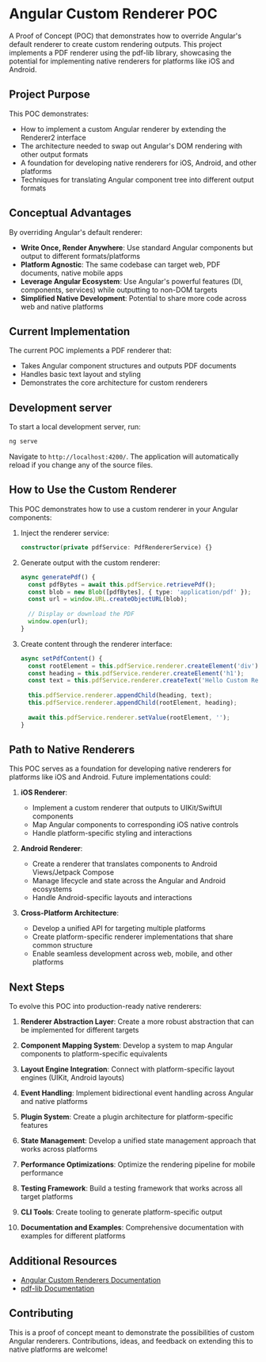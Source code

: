 # Angular Custom Renderer POC

A Proof of Concept (POC) that demonstrates how to override Angular's default renderer to create custom rendering outputs. This project implements a PDF renderer using the pdf-lib library, showcasing the potential for implementing native renderers for platforms like iOS and Android.

## Project Purpose

This POC demonstrates:
- How to implement a custom Angular renderer by extending the Renderer2 interface
- The architecture needed to swap out Angular's DOM rendering with other output formats
- A foundation for developing native renderers for iOS, Android, and other platforms
- Techniques for translating Angular component tree into different output formats

## Conceptual Advantages

By overriding Angular's default renderer:
- **Write Once, Render Anywhere**: Use standard Angular components but output to different formats/platforms
- **Platform Agnostic**: The same codebase can target web, PDF documents, native mobile apps
- **Leverage Angular Ecosystem**: Use Angular's powerful features (DI, components, services) while outputting to non-DOM targets
- **Simplified Native Development**: Potential to share more code across web and native platforms

## Current Implementation

The current POC implements a PDF renderer that:
- Takes Angular component structures and outputs PDF documents
- Handles basic text layout and styling
- Demonstrates the core architecture for custom renderers

## Development server

To start a local development server, run:

```bash
ng serve
```

Navigate to `http://localhost:4200/`. The application will automatically reload if you change any of the source files.

## How to Use the Custom Renderer

This POC demonstrates how to use a custom renderer in your Angular components:

1. Inject the renderer service:
   ```typescript
   constructor(private pdfService: PdfRendererService) {}
   ```

2. Generate output with the custom renderer:
   ```typescript
   async generatePdf() {
     const pdfBytes = await this.pdfService.retrievePdf();
     const blob = new Blob([pdfBytes], { type: 'application/pdf' });
     const url = window.URL.createObjectURL(blob);
     
     // Display or download the PDF
     window.open(url);
   }
   ```

3. Create content through the renderer interface:
   ```typescript
   async setPdfContent() {
     const rootElement = this.pdfService.renderer.createElement('div');
     const heading = this.pdfService.renderer.createElement('h1');
     const text = this.pdfService.renderer.createText('Hello Custom Renderer!');
     
     this.pdfService.renderer.appendChild(heading, text);
     this.pdfService.renderer.appendChild(rootElement, heading);
     
     await this.pdfService.renderer.setValue(rootElement, '');
   }
   ```

## Path to Native Renderers

This POC serves as a foundation for developing native renderers for platforms like iOS and Android. Future implementations could:

1. **iOS Renderer**: 
   - Implement a custom renderer that outputs to UIKit/SwiftUI components
   - Map Angular components to corresponding iOS native controls
   - Handle platform-specific styling and interactions

2. **Android Renderer**:
   - Create a renderer that translates components to Android Views/Jetpack Compose
   - Manage lifecycle and state across the Angular and Android ecosystems
   - Handle Android-specific layouts and interactions

3. **Cross-Platform Architecture**:
   - Develop a unified API for targeting multiple platforms
   - Create platform-specific renderer implementations that share common structure
   - Enable seamless development across web, mobile, and other platforms

## Next Steps

To evolve this POC into production-ready native renderers:

1. **Renderer Abstraction Layer**: Create a more robust abstraction that can be implemented for different targets

2. **Component Mapping System**: Develop a system to map Angular components to platform-specific equivalents

3. **Layout Engine Integration**: Connect with platform-specific layout engines (UIKit, Android layouts)

4. **Event Handling**: Implement bidirectional event handling across Angular and native platforms

5. **Plugin System**: Create a plugin architecture for platform-specific features

6. **State Management**: Develop a unified state management approach that works across platforms

7. **Performance Optimizations**: Optimize the rendering pipeline for mobile performance

8. **Testing Framework**: Build a testing framework that works across all target platforms

9. **CLI Tools**: Create tooling to generate platform-specific output

10. **Documentation and Examples**: Comprehensive documentation with examples for different platforms

## Additional Resources

- [Angular Custom Renderers Documentation](https://angular.io/api/core/Renderer2)
- [pdf-lib Documentation](https://pdf-lib.js.org/)

## Contributing

This is a proof of concept meant to demonstrate the possibilities of custom Angular renderers. Contributions, ideas, and feedback on extending this to native platforms are welcome!
